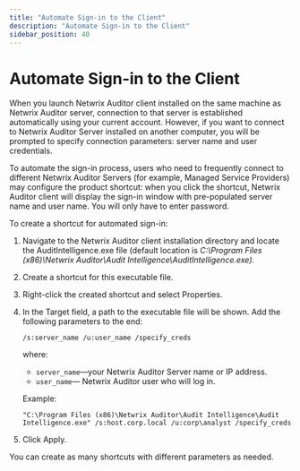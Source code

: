 ```yaml
---
title: "Automate Sign-in to the Client"
description: "Automate Sign-in to the Client"
sidebar_position: 40
---
```


# Automate Sign-in to the Client

When you launch Netwrix Auditor client installed on the same machine as Netwrix Auditor server,
connection to that server is established automatically using your current account. However, if you
want to connect to Netwrix Auditor Server installed on another computer, you will be prompted to
specify connection parameters: server name and user credentials.

To automate the sign-in process, users who need to frequently connect to different Netwrix Auditor
Servers (for example, Managed Service Providers) may configure the product shortcut: when you click
the shortcut, Netwrix Auditor client will display the sign-in window with pre-populated server name
and user name. You will only have to enter password.

To create a shortcut for automated sign-in:

1. Navigate to the Netwrix Auditor client installation directory and locate the
   AuditIntelligence.exe file (default location is _C:\Program Files (x86)\Netwrix Auditor\Audit
   Intelligence\AuditIntelligence.exe)._
2. Create a shortcut for this executable file.
3. Right-click the created shortcut and select Properties.
4. In the Target field, a path to the executable file will be shown. Add the following parameters to
   the end:

    `/s:server_name /u:user_name /specify_creds`

    where:

    - `server_name`—your Netwrix Auditor Server name or IP address.
    - `user_name`— Netwrix Auditor user who will log in.

    Example:

    `"C:\Program Files (x86)\Netwrix Auditor\Audit Intelligence\Audit Intelligence.exe" /s:host.corp.local /u:corp\analyst /specify_creds`

5. Click Apply.

You can create as many shortcuts with different parameters as needed.
